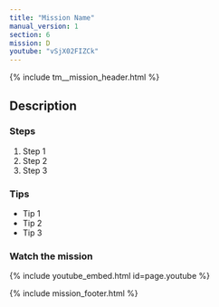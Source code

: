 ```yaml
---
title: "Mission Name"
manual_version: 1
section: 6
mission: D
youtube: "vSjX02FIZCk"
---
```


{% include tm__mission_header.html %}

## Description

### Steps

1. Step 1
2. Step 2
3. Step 3

### Tips

* Tip 1
* Tip 2
* Tip 3

### Watch the mission

{% include youtube_embed.html id=page.youtube %}

{% include mission_footer.html %}